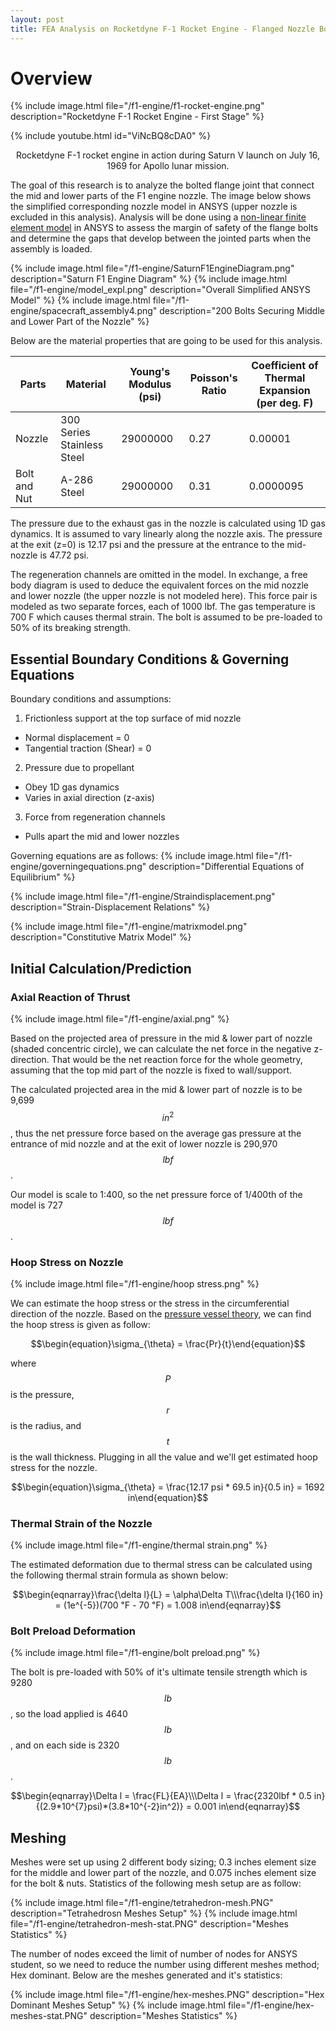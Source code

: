 ```yaml
---
layout: post
title: FEA Analysis on Rocketdyne F-1 Rocket Engine - Flanged Nozzle Bolt
---
```


# Overview

{% include image.html file="/f1-engine/f1-rocket-engine.png" description="Rocketdyne F-1 Rocket Engine - First Stage" %}

{% include youtube.html id="ViNcBQ8cDA0" %}
<center>Rocketdyne F-1 rocket engine in action during Saturn V launch on July 16, 1969 for Apollo lunar mission.</center>

The goal of this research is to analyze the bolted flange joint that connect the mid and lower parts of the F1 engine nozzle. The image below shows the simplified corresponding nozzle model in ANSYS (upper nozzle is excluded in this analysis). Analysis will be done using a [non-linear finite element model](https://enterfea.com/difference-between-linear-and-nonlinear-fea/) in ANSYS to assess the margin of safety of the flange bolts and determine the gaps that develop between the jointed parts when the assembly is loaded.

{% include image.html file="/f1-engine/SaturnF1EngineDiagram.png" description="Saturn F1 Engine Diagram" %}
{% include image.html file="/f1-engine/model_expl.png" description="Overall Simplified ANSYS Model" %}
{% include image.html file="/f1-engine/spacecraft_assembly4.png" description="200 Bolts Securing Middle and Lower Part of the Nozzle" %}

Below are the material properties that are going to be used for this analysis.

Parts|Material|Young's Modulus (psi)|Poisson's Ratio|Coefficient of Thermal Expansion (per deg. F)
--------|--------|--------|--------|--------
Nozzle|300 Series Stainless Steel|29000000|0.27|0.00001
Bolt and Nut|A-286 Steel|29000000|0.31|0.0000095

The pressure due to the exhaust gas in the nozzle is calculated using 1D gas dynamics. It is assumed to vary linearly along the nozzle axis. The pressure at the exit (z=0)  is 12.17 psi and the pressure at the entrance to the mid-nozzle is 47.72 psi.

The regeneration channels are omitted in the model. In exchange, a free body diagram is used to deduce the equivalent forces on the mid nozzle and lower nozzle (the upper nozzle is not modeled here). This force pair is modeled as two separate forces, each of 1000 lbf. The gas temperature is 700 F which causes thermal strain. The bolt is assumed to be pre-loaded to 50% of its breaking strength.

## Essential Boundary Conditions & Governing Equations

Boundary conditions and assumptions:
1. Frictionless support at the top surface of mid nozzle
  * Normal displacement = 0
  * Tangential traction (Shear) = 0
2. Pressure due to propellant
  * Obey 1D gas dynamics
  * Varies in axial direction (z-axis)
3. Force from regeneration channels
  * Pulls apart the mid and lower nozzles

Governing equations are as follows:
{% include image.html file="/f1-engine/governingequations.png" description="Differential Equations of Equilibrium" %}

{% include image.html file="/f1-engine/Straindisplacement.png" description="Strain-Displacement Relations" %}

{% include image.html file="/f1-engine/matrixmodel.png" description="Constitutive Matrix Model" %}

## Initial Calculation/Prediction
### Axial Reaction of Thrust

{% include image.html file="/f1-engine/axial.png" %}

Based on the projected area of pressure in the mid & lower part of nozzle (shaded concentric circle), we can calculate the net force in the negative z-direction. That would be the net reaction force for the whole geometry, assuming that the top mid part of the nozzle is fixed to wall/support.

The calculated projected area in the mid & lower part of nozzle is to be 9,699 $$in^2$$, thus the net pressure force based on the average gas pressure at the entrance of mid nozzle and at the exit of lower nozzle is 290,970 $$lbf$$.

Our model is scale to 1:400, so the net pressure force of 1/400th of the model is 727 $$lbf$$.

### Hoop Stress on Nozzle

{% include image.html file="/f1-engine/hoop stress.png" %}

We can estimate the hoop stress or the stress in the circumferential direction of the nozzle. Based on the [pressure vessel theory](https://en.wikipedia.org/wiki/Cylinder_stress#Hoop_stress), we can find the hoop stress is given as follow:

$$\begin{equation}\sigma_{\theta} = \frac{Pr}{t}\end{equation}$$

where $$P$$ is the pressure, $$r$$ is the radius, and $$t$$ is the wall thickness. Plugging in all the value and we'll get estimated hoop stress for the nozzle.

$$\begin{equation}\sigma_{\theta} = \frac{12.17 psi * 69.5 in}{0.5 in} = 1692 in\end{equation}$$

### Thermal Strain of the Nozzle

{% include image.html file="/f1-engine/thermal strain.png" %}

The estimated deformation due to thermal stress can be calculated using the following thermal strain formula as shown below:

$$\begin{eqnarray}\frac{\delta l}{L} = \alpha\Delta T\\\frac{\delta l}{160 in} = (1e^{-5})(700 ℉ - 70 ℉) = 1.008 in\end{eqnarray}$$

### Bolt Preload Deformation

{% include image.html file="/f1-engine/bolt preload.png" %}

The bolt is pre-loaded with 50% of it's ultimate tensile strength which is 9280$$lb$$, so the load applied is 4640$$lb$$, and on each side is 2320$$lb$$.

$$\begin{eqnarray}\Delta l = \frac{FL}{EA}\\\Delta l = \frac{2320lbf * 0.5 in}{(2.9*10^{7}psi)*(3.8*10^{-2}in^2)} = 0.001 in\end{eqnarray}$$

## Meshing

Meshes were set up using 2 different body sizing; 0.3 inches element size for the middle and lower part of the nozzle, and 0.075 inches element size for the bolt & nuts. Statistics of the following mesh setup are as follow:

{% include image.html file="/f1-engine/tetrahedron-mesh.PNG" description="Tetrahedrosn Meshes Setup" %}
{% include image.html file="/f1-engine/tetrahedron-mesh-stat.PNG" description="Meshes Statistics" %}

The number of nodes exceed the limit of number of nodes for ANSYS student, so we need to reduce the number using different meshes method; Hex dominant. Below are the meshes generated and it's statistics:

{% include image.html file="/f1-engine/hex-meshes.PNG" description="Hex Dominant Meshes Setup" %}
{% include image.html file="/f1-engine/hex-meshes-stat.PNG" description="Meshes Statistics" %}
